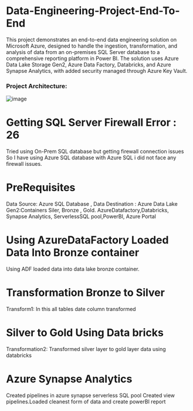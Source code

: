 # Data-Engineering-Project-End-To-End
This project demonstrates an end-to-end data engineering solution on Microsoft Azure, designed to handle the ingestion, transformation, and analysis of data from an on-premises SQL Server database to a comprehensive reporting platform in Power BI. The solution uses Azure Data Lake Storage Gen2, Azure Data Factory, Databricks, and Azure Synapse Analytics, with added security managed through Azure Key Vault.

### Project Architecture:
![image](https://github.com/user-attachments/assets/2d5b977d-5a57-48da-ac86-b66f4a1c1b39)

# Getting SQL Server Firewall Error : 26 
Tried using On-Prem SQL database but getting  firewall connection issues So I have using Azure SQL database with Azure SQL i did not face any firewall issues.
# PreRequisites
Data Source: Azure SQL Database , Data Destination : Azure Data Lake Gen2:Containers Siler, Bronze , Gold.
AzureDatafactory,Databricks, Synapse Analytics, ServerlessSQL pool,PowerBI, Azure Portal
# Using AzureDataFactory Loaded Data Into Bronze container
Using ADF loaded data into data lake bronze container.
# Transformation Bronze to Silver
Transform1: In this all tables date column transformed
# Silver to Gold Using Data bricks
Transformation2: Transformed silver layer to gold layer data using databricks
# Azure Synapse Analytics
Created pipelines in azure synapse serverless SQL pool
Created view pipelines.Loaded cleanest form of data and create powerBI report
